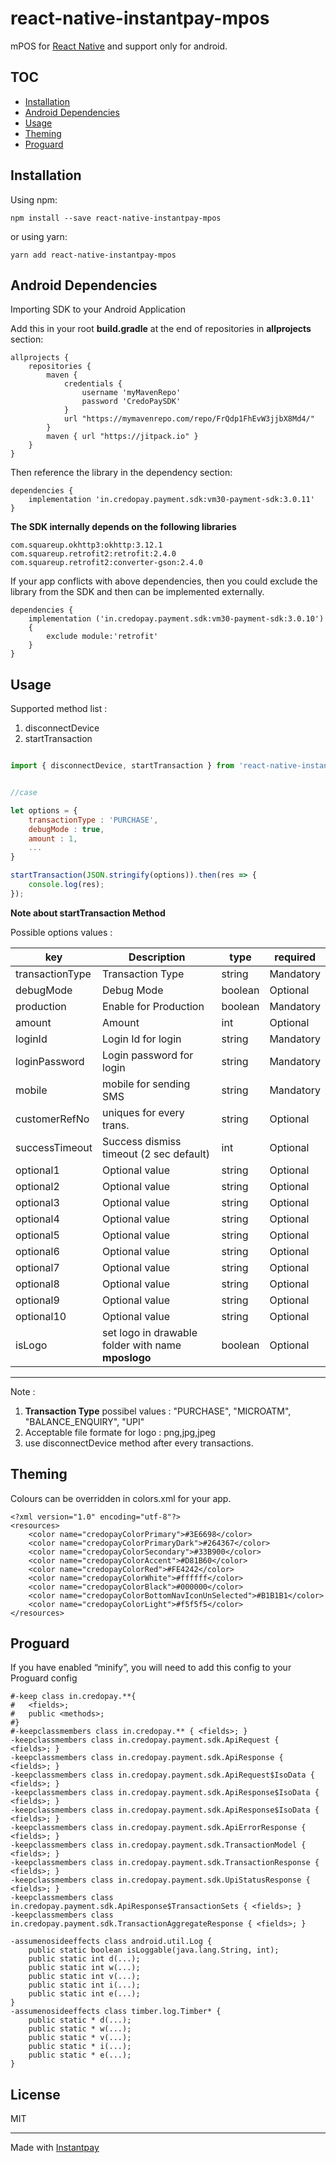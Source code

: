 <!-- markdownlint-disable MD024 MD034 MD033 -->

# react-native-instantpay-mpos

mPOS for [React Native](https://github.com/facebook/react-native) and support only for android.

## TOC

- [Installation](#installation)
- [Android Dependencies](#android-dependencies)
- [Usage](#usage)
- [Theming](#theming)
- [Proguard](#proguard)


## Installation

Using npm:

```shell
npm install --save react-native-instantpay-mpos
```

or using yarn:

```shell
yarn add react-native-instantpay-mpos
```

## Android Dependencies

Importing SDK to your Android Application

Add this in your root **build.gradle** at the end of repositories in **allprojects** section:

```
allprojects { 
    repositories { 
        maven { 
            credentials { 
                username 'myMavenRepo' 
                password 'CredoPaySDK' 
            } 
            url "https://mymavenrepo.com/repo/FrQdp1FhEvW3jjbX8Md4/" 
        }
        maven { url "https://jitpack.io" } 
    } 
}

```

Then reference the library in the dependency section: 

```
dependencies { 
    implementation 'in.credopay.payment.sdk:vm30-payment-sdk:3.0.11' 
}

```

**The SDK internally depends on the following libraries**

```
com.squareup.okhttp3:okhttp:3.12.1
com.squareup.retrofit2:retrofit:2.4.0
com.squareup.retrofit2:converter-gson:2.4.0

```

If your app conflicts with above dependencies, then you could exclude the library from 
the SDK and then can be implemented externally.

```
dependencies {
    implementation ('in.credopay.payment.sdk:vm30-payment-sdk:3.0.10')  
    {
        exclude module:'retrofit' 
    }
} 

```

## Usage

Supported method list :
1. disconnectDevice
2. startTransaction

```js

import { disconnectDevice, startTransaction } from 'react-native-instantpay-mpos';


//case

let options = {
    transactionType : 'PURCHASE',
    debugMode : true,
    amount : 1,
    ...
}

startTransaction(JSON.stringify(options)).then(res => {
    console.log(res);
}); 


```

**Note about startTransaction Method**

Possible options values : 

| key               | Description                                        |  type      | required       |
| ---------------   | -------------------------------------------------- | ---------- | -------------- |
| transactionType   | Transaction Type                                   | string     | Mandatory      |
| debugMode         | Debug Mode                                         | boolean    | Optional       |
| production        | Enable for Production                              | boolean    | Mandatory      |
| amount            | Amount                                             | int        | Optional      |
| loginId           | Login Id for login                                 | string     | Mandatory      |
| loginPassword     | Login password for login                           | string     | Mandatory      |
| mobile            | mobile for sending SMS                             | string     | Mandatory      |
| customerRefNo     | uniques for every trans.                           | string     | Optional       |
| successTimeout    | Success dismiss timeout (2 sec default)            | int        | Optional       |
| optional1         | Optional value                                     | string     | Optional       |
| optional2         | Optional value                                     | string     | Optional       |
| optional3         | Optional value                                     | string     | Optional       |
| optional4         | Optional value                                     | string     | Optional       |
| optional5         | Optional value                                     | string     | Optional       |
| optional6         | Optional value                                     | string     | Optional       |
| optional7         | Optional value                                     | string     | Optional       |
| optional8         | Optional value                                     | string     | Optional       |
| optional9         | Optional value                                     | string     | Optional       |
| optional10        | Optional value                                     | string     | Optional       |
| isLogo            | set logo in drawable folder with name **mposlogo** | boolean    | Optional       |

--- 

Note : 

1. **Transaction Type**  possibel values : "PURCHASE", "MICROATM", "BALANCE_ENQUIRY", "UPI"
2. Acceptable file formate for logo : png,jpg,jpeg
3. use disconnectDevice method after every transactions.


## Theming

Colours can be overridden in colors.xml for your app.

```
<?xml version="1.0" encoding="utf-8"?> 
<resources>
    <color name="credopayColorPrimary">#3E6698</color>
    <color name="credopayColorPrimaryDark">#264367</color>  
    <color name="credopayColorSecondary">#33B900</color>  
    <color name="credopayColorAccent">#D81B60</color>
    <color name="credopayColorRed">#FE4242</color>
    <color name="credopayColorWhite">#ffffff</color>
    <color name="credopayColorBlack">#000000</color>
    <color name="credopayColorBottomNavIconUnSelected">#B1B1B1</color>  
    <color name="credopayColorLight">#f5f5f5</color>
</resources>

```


## Proguard

If you have enabled “minify”, you will need to add this config to your Proguard config

```
#-keep class in.credopay.**{
#   <fields>;
#   public <methods>;
#}
#-keepclassmembers class in.credopay.** { <fields>; }
-keepclassmembers class in.credopay.payment.sdk.ApiRequest {  <fields>; }
-keepclassmembers class in.credopay.payment.sdk.ApiResponse {  <fields>; }
-keepclassmembers class in.credopay.payment.sdk.ApiRequest$IsoData { <fields>; }
-keepclassmembers class in.credopay.payment.sdk.ApiResponse$IsoData { <fields>; }
-keepclassmembers class in.credopay.payment.sdk.ApiResponse$IsoData { <fields>; }
-keepclassmembers class in.credopay.payment.sdk.ApiErrorResponse { <fields>; }
-keepclassmembers class in.credopay.payment.sdk.TransactionModel { <fields>; }
-keepclassmembers class in.credopay.payment.sdk.TransactionResponse { <fields>; }
-keepclassmembers class in.credopay.payment.sdk.UpiStatusResponse { <fields>; }
-keepclassmembers class in.credopay.payment.sdk.ApiResponse$TransactionSets { <fields>; }
-keepclassmembers class in.credopay.payment.sdk.TransactionAggregateResponse { <fields>; }

-assumenosideeffects class android.util.Log {
    public static boolean isLoggable(java.lang.String, int);
    public static int d(...);
    public static int w(...);
    public static int v(...);
    public static int i(...);
    public static int e(...);
}
-assumenosideeffects class timber.log.Timber* {
    public static * d(...);
    public static * w(...);
    public static * v(...);
    public static * i(...);
    public static * e(...);
} 

```

## License

MIT

---

Made with [Instantpay](https://www.instantpay.in)
